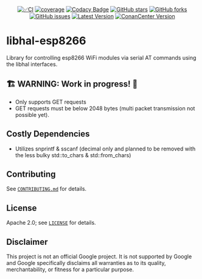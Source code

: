 <div align="center">

[![✅CI](https://github.com/libhal/libhal-esp8266/actions/workflows/ci.yml/badge.svg)](https://github.com/libhal/libhal-esp8266/actions/workflows/ci.yml)
[![coverage](https://libhal.github.io/libhal-esp8266/coverage/coverage.svg)](https://libhal.github.io/libhal-esp8266/coverage/)
[![Codacy Badge](https://app.codacy.com/project/badge/Grade/b084e6d5962d49a9afcb275d62cd6586)](https://www.codacy.com/gh/libhal/libhal/dashboard?utm_source=github.com&amp;utm_medium=referral&amp;utm_content=libhal/libhal&amp;utm_campaign=Badge_Grade)
[![GitHub stars](https://img.shields.io/github/stars/libhal/libhal-esp8266.svg)](https://github.com/libhal/libhal-esp8266/stargazers)
[![GitHub forks](https://img.shields.io/github/forks/libhal/libhal-esp8266.svg)](https://github.com/libhal/libhal-esp8266/network)
[![GitHub issues](https://img.shields.io/github/issues/libhal/libhal-esp8266.svg)](https://github.com/libhal/libhal-esp8266/issues)
[![Latest Version](https://libhal.github.io/libhal-esp8266/latest_version.svg)](https://github.com/libhal/libhal-esp8266/blob/main/conanfile.py)
[![ConanCenter Version](https://repology.org/badge/version-for-repo/conancenter/libhal-esp8266.svg)](https://conan.io/center/libhal-esp8266)

</div>

# libhal-esp8266

Library for controlling esp8266 WiFi modules via serial AT commands using the
libhal interfaces.

## 🏗️ WARNING: Work in progress! 🚧
- Only supports GET requests
- GET requests must be below 2048 bytes (multi packet transmission not possible
yet).

## Costly Dependencies
- Utilizes snprintf & sscanf (decimal only and planned to be removed with the
  less bulky std::to_chars & std::from_chars)

## Contributing

See [`CONTRIBUTING.md`](CONTRIBUTING.md) for details.

## License

Apache 2.0; see [`LICENSE`](LICENSE) for details.

## Disclaimer

This project is not an official Google project. It is not supported by
Google and Google specifically disclaims all warranties as to its quality,
merchantability, or fitness for a particular purpose.

